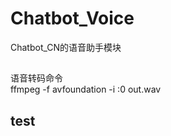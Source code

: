 # Chatbot_Voice
Chatbot_CN的语音助手模块


## 
语音转码命令 </br>   ffmpeg -f avfoundation -i :0 out.wav

## test
